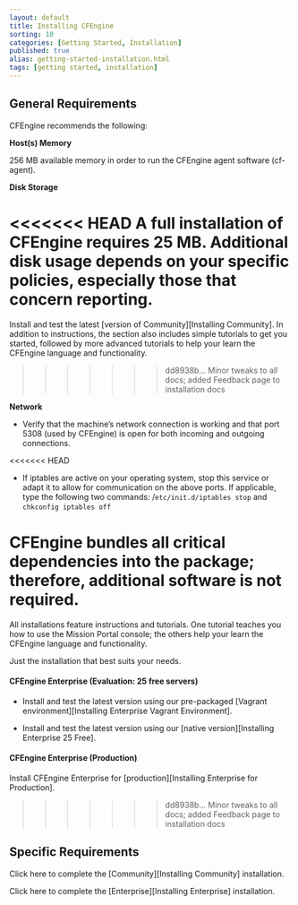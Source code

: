```yaml
---
layout: default
title: Installing CFEngine
sorting: 10
categories: [Getting Started, Installation]
published: true
alias: getting-started-installation.html
tags: [getting started, installation]
---
```


## General Requirements

CFEngine recommends the following:

**Host(s) Memory** 

256 MB available memory in order to run the CFEngine agent software (cf-agent).

**Disk Storage** 

<<<<<<< HEAD
A full installation of CFEngine requires 25 MB. Additional disk usage
depends on your specific policies, especially those that concern reporting.
=======
Install and test the latest [version of Community][Installing Community]. In addition to 
instructions, the section also includes simple tutorials to get you started, followed by more 
advanced tutorials to help your learn the CFEngine language and functionality.
>>>>>>> dd8938b... Minor tweaks to all docs; added Feedback page to installation docs

**Network** 

* Verify that the machine’s network connection is working and that port 5308
  (used by CFEngine) is open for both incoming and outgoing connections.

<<<<<<< HEAD
* If iptables are active on your operating system, stop this service or adapt
  it to allow for communication on the above ports. If applicable, type the
  following two commands: /`etc/init.d/iptables stop` and `chkconfig iptables
  off`

CFEngine bundles all critical dependencies into the package; therefore,
additional software is not required.
=======
All installations feature instructions and tutorials. One tutorial teaches you how to use the 
Mission Portal console; the others help your learn the CFEngine language and functionality. 

Just the installation that best suits your needs.

#### CFEngine Enterprise (Evaluation: 25 free servers)

* Install and test the latest version using our pre-packaged [Vagrant environment][Installing Enterprise Vagrant Environment].

* Install and test the latest version using our [native version][Installing Enterprise 25 Free].

#### CFEngine Enterprise (Production)

Install CFEngine Enterprise for [production][Installing Enterprise for Production].
>>>>>>> dd8938b... Minor tweaks to all docs; added Feedback page to installation docs

## Specific Requirements

Click here to complete the [Community][Installing Community] installation.

Click here to complete the [Enterprise][Installing Enterprise] installation.
